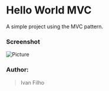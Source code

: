 # Hello World MVC

A simple project using the MVC pattern.

### Screenshot
![Picture](https://i.postimg.cc/90X1sGVy/Screenshot-from-2019-04-06-11-42-02.png)

### Author:
> Ivan Filho
